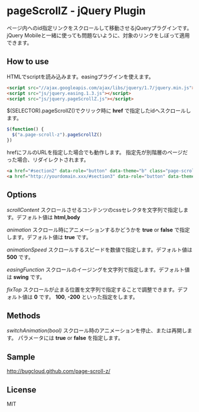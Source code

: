 # pageScrollZ - jQuery Plugin

ページ内へのid指定リンクをスクロールして移動させるjQueryプラグインです。
jQuery Mobileと一緒に使っても問題ないように、対象のリンクをしぼって適用できます。

## How to use
HTMLでscriptを読み込みます。easingプラグインを使えます。
```html
<script src="//ajax.googleapis.com/ajax/libs/jquery/1.7/jquery.min.js"></script>
<script src="js/jquery.easing.1.3.js"></script>
<script src="js/jquery.pageScrollZ.js"></script>
```

$(SELECTOR).pageScrollZ()でクリック時に
**href**
で指定したidへスクロールします。

```javascript
$(function() {
  $("a.page-scroll-z").pageScrollZ()
})
```

hrefにフルのURLを指定した場合でも動作します。
指定先が別階層のページだった場合、リダイレクトされます。
```html
<a href="#section2" data-role="button" data-theme="b" class="page-scroll-z">#2</a>
<a href="http://yourdomain.xxx/#section3" data-role="button" data-theme="b" class="page-scroll-z">#3</a>
```

## Options

*scrollContent*
スクロールさせるコンテンツのcssセレクタを文字列で指定します。デフォルト値は
**html,body**

*animation*
スクロール時にアニメーションするかどうかを
**true**
 or
**false**
で指定します。デフォルト値は
**true**
です。

*animationSpeed*
スクロールするスピードを数値で指定します。デフォルト値は
**500**
です。

*easingFunction*
スクロールのイージングを文字列で指定します。デフォルト値は
**swing**
です。

*fixTop*
スクロールが止まる位置を文字列で指定することで調整できます。デフォルト値は
**0**
です。
**100**,
**-200**
といった指定をします。
## Methods

*switchAnimation(bool)*
スクロール時のアニメーションを停止、または再開します。
パラメータには
**true**
 or
**false**
を指定します。

## Sample
http://bugcloud.github.com/page-scroll-z/

## License
MIT
